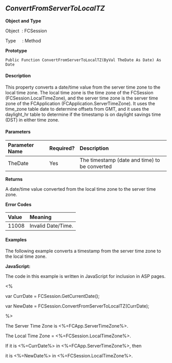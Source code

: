 _ConvertFromServerToLocalTZ_
-------------------------

**Object and Type**

Object  : FCSession

Type     : Method

**Prototype**

```
Public Function ConvertFromServerToLocalTZ(ByVal TheDate As Date) As Date
```

#### Description

This property converts a date/time value from the server time zone to the local time zone. The local time zone is the time zone of the FCSession (FCSession.LocalTimeZone), and the server time zone is the server time zone of the FCApplication (FCApplication.ServerTimeZone). It uses the time_zone table date to determine offsets from GMT, and it uses the daylight_hr table to determine if the timestamp is on daylight savings time (DST) in either time zone.

#### Parameters

| Parameter Name | Required? | Description |
|:--- |:--- |:--- |
| TheDate | Yes | The timestamp (date and time) to be converted |

**Returns**

A date/time value converted from the local time zone to the server time zone.

**Error Codes**

| Value | Meaning |
|:--- |:--- |
| 11008 | Invalid Date/Time. |

#### Examples

The following example converts a timestamp from the server time zone to the local time zone.

**JavaScript:**

The code in this example is written in JavaScript for inclusion in ASP pages.

<%

var CurrDate = FCSession.GetCurrentDate();

var NewDate = FCSession.ConvertFromServerToLocalTZ(CurrDate);

%>

The Server Time Zone is <%=FCApp.ServerTimeZone%>.<BR>

The Local Time Zone = <%=FCSession.LocalTimeZone%>.<BR>

If it is <%=CurrDate%> in <%=FCApp.ServerTimeZone%>, then

it is <%=NewDate%> in <%=FCSession.LocalTimeZone%>.